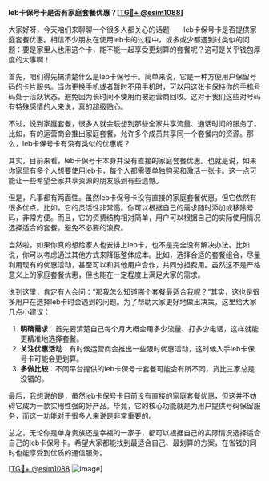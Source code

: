 **leb卡保号卡是否有家庭套餐优惠？[[TG💪+ @esim1088](https://t.me/s/esim1088)]**

大家好呀，今天咱们来聊聊一个很多人都关心的话题——leb卡保号卡是否提供家庭套餐优惠。相信不少朋友在使用leb卡的过程中，或多或少都遇到过类似的问题：要是家里人也用这个卡，能不能一起享受更划算的套餐呢？这可是关乎钱包厚度的大事啊！

首先，咱们得先搞清楚什么是leb卡保号卡。简单来说，它是一种方便用户保留号码的卡片服务。当你更换手机或者暂时不用手机时，可以用这张卡保持你的手机号码处于活跃状态，避免因为长时间不使用而被运营商回收。这对于我们这些对号码有特殊感情的人来说，真的超级贴心。

不过，说到家庭套餐，很多人就会联想到那些全家共享流量、通话时间的服务了。比如，有的运营商会推出家庭套餐，允许多个成员共享同一个套餐内的资源。那么，leb卡保号卡有没有类似的优惠呢？

其实，目前来看，leb卡保号卡本身并没有直接的家庭套餐优惠。也就是说，如果你家里有多个人想要使用leb卡，每个人都需要单独购买和激活一张卡。这一点可能让一些希望全家共享资源的朋友感到有些遗憾。

但是，凡事都有两面性。虽然leb卡保号卡没有直接的家庭套餐优惠，但它依然有很多优点。比如，它的灵活性非常高。你可以根据自己的需求随时添加或移除号码，非常方便。而且，它的资费结构相对简单，用户可以根据自己的实际使用情况选择适合的套餐，避免不必要的浪费。

当然啦，如果你真的想给家人也安排上leb卡，也不是完全没有解决办法。比如说，你可以考虑通过其他方式来降低整体成本。比如，选择合适的套餐组合，尽量利用现有的优惠活动，甚至可以和其他用户合作，共同分担费用。虽然这不是严格意义上的家庭套餐优惠，但也能在一定程度上满足大家的需求。

说到这里，肯定有人会问：“那我怎么知道哪个套餐最适合我呢？”其实，这也是很多用户在选择leb卡时会遇到的问题。为了帮助大家更好地做出决策，这里给大家几点小建议：

1. **明确需求**：首先要清楚自己每个月大概会用多少流量、打多少电话，这样就能更精准地选择套餐。
2. **关注优惠活动**：有时候运营商会推出一些限时优惠活动，这时候入手leb卡保号卡可能会更划算。
3. **多做比较**：不同平台提供的leb卡保号卡套餐可能会有所不同，货比三家总是没错的。

最后，我想说的是，虽然leb卡保号卡目前没有直接的家庭套餐优惠，但这并不妨碍它成为一款实用性强的好产品。毕竟，它的核心功能就是为用户提供号码保留服务，而这一功能对于很多人来说是非常重要的。

总之，无论你是单身贵族还是幸福的一家子，都可以根据自己的实际情况选择适合自己的leb卡保号卡。希望大家都能找到最适合自己、最划算的方案，在省钱的同时也能享受到优质的通信服务。

[[TG💪+ @esim1088](https://t.me/s/esim1088) ![Image](https://i.postimg.cc/4NQfJmqS/Snipaste-2025-05-13-00-14-12.png)]
